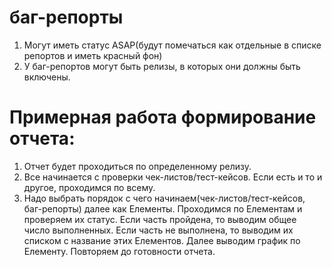 # баг-репорты
1. Могут иметь статус ASAP(будут помечаться как отдельные в списке репортов и иметь красный фон)
2. У баг-репортов могут быть релизы, в которых они должны быть включены.

# Примерная работа формирование отчета:
1. Отчет будет проходиться по определенному релизу.
2. Все начинается с проверки чек-листов/тест-кейсов. Если есть и то и другое, проходимся по всему.
3. Надо выбрать порядок с чего начинаем(чек-листов/тест-кейсов, баг-репорты) далее как Елементы.
Проходимся по Елементам и проверяем их статус. Если часть пройдена, то выводим общее число выполненных.
Если часть не выполнена, то выводим их списком с название этих Елементов.
Далее выводим график по Елементу.
Повторяем до готовности отчета.